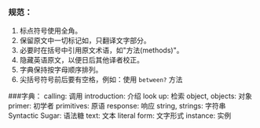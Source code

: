 ### 规范：
1. 标点符号使用全角。
2. 保留原文中一切标记如<span>，只翻译文字部分。
3. 必要时在括号中引用原文术语，如"方法(methods)"。
4. 隐藏英语原文，以便日后其他译者校正。
5. 字典保持按字母顺序排列。
6. 尖括号符号前后要有空格，例如：使用 <code>between?</code> 方法


###字典：
calling: 调用
introduction: 介绍
look up: 检索
object, objects: 对象
primer: 初学者
primitives: 原语
response: 响应
string, strings: 字符串
Syntactic Sugar: 语法糖
text: 文本
literal form: 文字形式
instance: 实例
